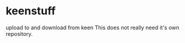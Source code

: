 keenstuff
=========

upload to and download from keen
This does not really need it's own repository. 
